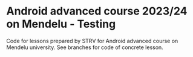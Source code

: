 # Android advanced course 2023/24 on Mendelu - Testing
Code for lessons prepared by STRV for Android advanced course on Mendelu university. See branches for code of concrete lesson.
